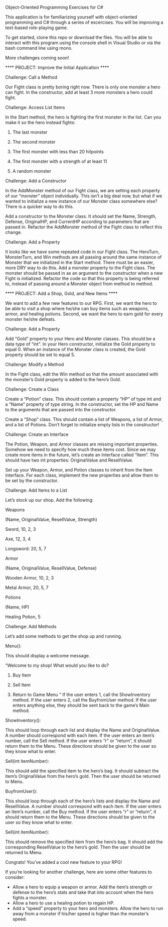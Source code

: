 Object-Oriented Programming Exercises for C#

This application is for familiarizing yourself with object-oriented programming and C# through a series of excercises. You will be improving 
a text-based role-playing game. 

To get started, clone this repo or download the files. You will be able to interact with this program using the console shell in Visual Studio
or via the bash command line using mono.

More challenges coming soon!

**** PROJECT: Improve the Initial Application ****

Challenge: Call a Method

Our Fight class is pretty boring right now. There is only one monster a hero can fight. In the constructor, add at least 3 more monsters a hero could fight.

Challenge: Access List Items

In the Start method, the hero is fighting the first monster in the list. Can you make it so the hero instead fights:

1) The last monster

2) The second monster

3) The first monster with less than 20 hitpoints

4) The first monster with a strength of at least 11

5) A random monster

Challenge: Add a Constructor

In the AddMonster method of our Fight class, we are setting each property of our “monster” object individually. This isn’t a big deal now, but what if we wanted to initialize a new instance of our Monster class somewhere else? There is a quicker way to do this. 

Add a constructor to the Monster class. It should set the Name, Strength, Defense, OriginalHP, and CurrentHP according to parameters that are passed in. Refactor the AddMonster method of the Fight class to reflect this change. 

Challenge: Add a Property

It looks like we have some repeated code in our Fight class. The HeroTurn, MonsterTurn, and Win methods are all passing around the same instance of Monster that we initialized in the Start method. There must be an easier, more DRY way to do this. 
Add a monster property to the Fight class. The monster should be passed in as an argument to the constructor when a new Fight is initialized. Refactor the code so that this property is being referred to, instead of passing around a Monster object from method to method. 

**** PROJECT: Add a Shop, Gold, and New Items ****

We want to add a few new features to our RPG. First, we want the hero to be able to visit a shop where he/she can buy items such as weapons, armor, and healing potions. Second, we want the hero to earn gold for every monster he/she defeats.

Challenge: Add a Property

Add “Gold” property to your Hero and Monster classes. This should be a data type of “int”. In your Hero constructor, initialize the Gold property to equal 0. When an instance of the Monster class is created, the Gold property should be set to equal 5.

Challenge: Modify a Method

In the Fight class, edit the Win method so that the amount associated with the monster’s Gold property is added to the hero’s Gold.

Challenge: Create a Class

Create a “Potion” class. This should contain a property “HP” of type int and a “Name” property of type string. In the constructor, set the HP and Name to the arguments that are passed into the constructor.

Create a “Shop” class. This should contain a list of Weapons, a list of Armor, and a list of Potions. Don’t forget to initialize empty lists in the constructor!

Challenge: Create an Interface

The Potion, Weapon, and Armor classes are missing important properties. Somehow we need to specify how much these items cost. Since we may create more items in the future, let’s create an Interface called “Item”. This should have two int properties: OriginalValue and ResellValue. 

Set up your Weapon, Armor, and Potion classes to inherit from the Item interface. For each class, implement the new properties and allow them to be set by the constructor. 

Challenge: Add Items to a List

Let’s stock up our shop. Add the following:

Weapons

(Name, OriginalValue, ResellValue, Strength)

Sword, 10, 2, 3

Axe, 12, 3, 4

Longsword: 20, 5, 7

Armor

(Name, OriginalValue, ResellValue, Defense)

Wooden Armor, 10, 2, 3

Metal Armor, 20, 5, 7

Potions

(Name, HP)

Healing Potion, 5

Challenge: Add Methods

Let’s add some methods to get the shop up and running.

Menu():

This should display a welcome message.

“Welcome to my shop! What would you like to do?

1) Buy Item

2) Sell Item

3) Return to Game Menu
“
If the user enters 1, call the ShowInventory method. If the user enters 2, call the BuyfromUser method. If the user enters anything else, they should be sent back to the game’s Main method.

ShowInventory():

This should loop through each list and display the Name and OriginalValue. A number should correspond with each item. If the user enters an item’s number, call the Sell method. If the user enters “r” or “return”, it should return them to the Menu. These directions should be given to the user so they know what to enter.

Sell(int itemNumber):

This should add the specified item to the hero’s bag. It should subtract the item’s OriginalValue from the hero’s gold.
Then the user should be returned to Menu.

BuyfromUser():

This should loop through each of the hero’s lists and display the Name and ResellValue. A number should correspond with each item. If the user enters an item’s number, call the Buy method. If the user enters “r” or “return”, it should return them to the Menu. These directions should be given to the user so they know what to enter.

Sell(int itemNumber):

This should remove the specified item from the hero’s bag. It should add the corresponding ResellValue to the hero’s gold.
Then the user should be returned to Menu.

Congrats! You’ve added a cool new feature to your RPG! 

If you’re looking for another challenge, here are some other features to consider:
- Allow a hero to equip a weapon or armor. Add the item’s strength or defense to the hero’s stats and take that into account when the hero fights a monster.
- Allow a hero to use a healing potion to regain HP.
- Add a “speed” property to your hero and monsters. Allow the hero to run away from a monster if his/her speed is higher than the monster’s speed.